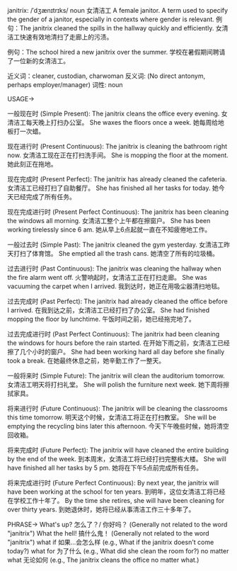 janitrix: /ˈdʒænɪtrɪks/
noun
女清洁工
A female janitor.  A term used to specify the gender of a janitor, especially in contexts where gender is relevant.
例句：The janitrix cleaned the spills in the hallway quickly and efficiently. 女清洁工快速有效地清扫了走廊上的污渍。

例句：The school hired a new janitrix over the summer. 学校在暑假期间聘请了一位新的女清洁工。

近义词：cleaner, custodian, charwoman
反义词: (No direct antonym, perhaps employer/manager)
词性: noun

USAGE->

一般现在时 (Simple Present):
The janitrix cleans the office every evening.  女清洁工每天晚上打扫办公室。
She waxes the floors once a week. 她每周给地板打一次蜡。


现在进行时 (Present Continuous):
The janitrix is cleaning the bathroom right now. 女清洁工现在正在打扫洗手间。
She is mopping the floor at the moment. 她此刻正在拖地。


现在完成时 (Present Perfect):
The janitrix has already cleaned the cafeteria. 女清洁工已经打扫了自助餐厅。
She has finished all her tasks for today. 她今天已经完成了所有任务。


现在完成进行时 (Present Perfect Continuous):
The janitrix has been cleaning the windows all morning.  女清洁工整个上午都在擦窗户。
She has been working tirelessly since 6 am. 她从早上6点起就一直在不知疲倦地工作。


一般过去时 (Simple Past):
The janitrix cleaned the gym yesterday. 女清洁工昨天打扫了体育馆。
She emptied all the trash cans. 她清空了所有的垃圾桶。


过去进行时 (Past Continuous):
The janitrix was cleaning the hallway when the fire alarm went off.  火警响起时，女清洁工正在打扫走廊。
She was vacuuming the carpet when I arrived. 我到达时，她正在用吸尘器清扫地毯。


过去完成时 (Past Perfect):
The janitrix had already cleaned the office before I arrived. 在我到达之前，女清洁工已经打扫了办公室。
She had finished mopping the floor by lunchtime.  午饭时间之前，她已经拖完地了。


过去完成进行时 (Past Perfect Continuous):
The janitrix had been cleaning the windows for hours before the rain started.  在开始下雨之前，女清洁工已经擦了几个小时的窗户。
She had been working hard all day before she finally took a break. 在她最终休息之前，她辛勤工作了一整天。


一般将来时 (Simple Future):
The janitrix will clean the auditorium tomorrow. 女清洁工明天将打扫礼堂。
She will polish the furniture next week.  她下周将擦拭家具。


将来进行时 (Future Continuous):
The janitrix will be cleaning the classrooms this time tomorrow.  明天这个时候，女清洁工将正在打扫教室。
She will be emptying the recycling bins later this afternoon. 今天下午晚些时候，她将清空回收箱。


将来完成时 (Future Perfect):
The janitrix will have cleaned the entire building by the end of the week.  到本周末，女清洁工将已经打扫完整栋大楼。
She will have finished all her tasks by 5 pm. 她将在下午5点前完成所有任务。


将来完成进行时 (Future Perfect Continuous):
By next year, the janitrix will have been working at the school for ten years.  到明年，这位女清洁工将已经在学校工作十年了。
By the time she retires, she will have been cleaning for over thirty years.  到她退休时，她将已经从事清洁工作三十多年了。



PHRASE->
What's up?  怎么了？/ 你好吗？ (Generally not related to the word "janitrix")
What the hell! 搞什么鬼！ (Generally not related to the word "janitrix")
what if  如果...会怎么样 (e.g., What if the janitrix doesn't come today?)
what for 为了什么 (e.g., What did she clean the room for?)
no matter what 无论如何 (e.g., The janitrix cleans the office no matter what.)
